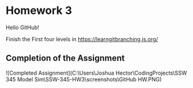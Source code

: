 
# Homework 3
Hello GitHub!

Finish the First four levels in https://learngitbranching.js.org/ 

## Completion of the Assignment

![Completed Assignment](C:\Users\Joshua Hector\CodingProjects\SSW 345 Model Sim\SSW-345-HW3\screenshots\GitHub HW.PNG)

